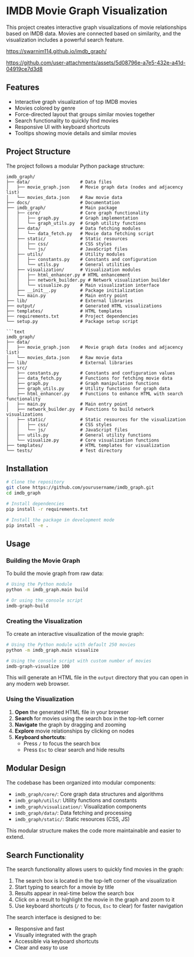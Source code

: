 # IMDB Movie Graph Visualization

This project creates interactive graph visualizations of movie relationships based on IMDB data. Movies are connected based on similarity, and the visualization includes a powerful search feature.

https://swarnim114.github.io/imdb_graph/

https://github.com/user-attachments/assets/5d08796e-a7e5-432e-a41d-04919ce7d3d8

## Features

- Interactive graph visualization of top IMDB movies
- Movies colored by genre
- Force-directed layout that groups similar movies together
- Search functionality to quickly find movies
- Responsive UI with keyboard shortcuts
- Tooltips showing movie details and similar movies

## Project Structure

The project follows a modular Python package structure:

```text
imdb_graph/
├── data/                   # Data files
│   ├── movie_graph.json    # Movie graph data (nodes and adjacency list)
│   └── movies_data.json    # Raw movie data
├── docs/                   # Documentation
├── imdb_graph/             # Main package
│   ├── core/               # Core graph functionality
│   │   ├── graph.py        # Graph implementation
│   │   └── graph_utils.py  # Graph utility functions
│   ├── data/               # Data fetching modules
│   │   └── data_fetch.py   # Movie data fetching script
│   ├── static/             # Static resources
│   │   ├── css/            # CSS styles
│   │   └── js/             # JavaScript files
│   ├── utils/              # Utility modules
│   │   ├── constants.py    # Constants and configuration
│   │   └── utils.py        # General utilities
│   ├── visualization/      # Visualization modules
│   │   ├── html_enhancer.py # HTML enhancement
│   │   ├── network_builder.py # Network visualization builder
│   │   └── visualize.py    # Main visualization interface
│   ├── __init__.py         # Package initialization
│   └── main.py             # Main entry point
├── lib/                    # External libraries
├── output/                 # Generated HTML visualizations
├── templates/              # HTML templates
├── requirements.txt        # Project dependencies
└── setup.py                # Package setup script

```text
imdb_graph/
├── data/
│   ├── movie_graph.json    # Movie graph data (nodes and adjacency list)
│   └── movies_data.json    # Raw movie data
├── lib/                    # External libraries
├── src/
│   ├── constants.py        # Constants and configuration values
│   ├── data_fetch.py       # Functions for fetching movie data
│   ├── graph.py            # Graph manipulation functions
│   ├── graph_utils.py      # Utility functions for graph data
│   ├── html_enhancer.py    # Functions to enhance HTML with search functionality
│   ├── main.py             # Main entry point
│   ├── network_builder.py  # Functions to build network visualizations
│   ├── static/             # Static resources for the visualization
│   │   ├── css/            # CSS styles
│   │   └── js/             # JavaScript files
│   ├── utils.py            # General utility functions
│   └── visualize.py        # Core visualization functions
├── templates/              # HTML templates for visualization
└── tests/                  # Test directory
```

## Installation

```bash
# Clone the repository
git clone https://github.com/yourusername/imdb_graph.git
cd imdb_graph

# Install dependencies
pip install -r requirements.txt

# Install the package in development mode
pip install -e .
```

## Usage

### Building the Movie Graph

To build the movie graph from raw data:

```bash
# Using the Python module
python -m imdb_graph.main build

# Or using the console script
imdb-graph-build
```

### Creating the Visualization

To create an interactive visualization of the movie graph:

```bash
# Using the Python module with default 250 movies
python -m imdb_graph.main visualize

# Using the console script with custom number of movies
imdb-graph-visualize 100
```

This will generate an HTML file in the `output` directory that you can open in any modern web browser.

### Using the Visualization

1. **Open** the generated HTML file in your browser
2. **Search** for movies using the search box in the top-left corner
3. **Navigate** the graph by dragging and zooming
4. **Explore** movie relationships by clicking on nodes
5. **Keyboard shortcuts**:
   - Press `/` to focus the search box
   - Press `Esc` to clear search and hide results

## Modular Design

The codebase has been organized into modular components:

- `imdb_graph/core/`: Core graph data structures and algorithms
- `imdb_graph/utils/`: Utility functions and constants
- `imdb_graph/visualization/`: Visualization components
- `imdb_graph/data/`: Data fetching and processing
- `imdb_graph/static/`: Static resources (CSS, JS)

This modular structure makes the code more maintainable and easier to extend.

## Search Functionality

The search functionality allows users to quickly find movies in the graph:

1. The search box is located in the top-left corner of the visualization
2. Start typing to search for a movie by title
3. Results appear in real-time below the search box
4. Click on a result to highlight the movie in the graph and zoom to it
5. Use keyboard shortcuts (`/` to focus, `Esc` to clear) for faster navigation

The search interface is designed to be:

- Responsive and fast
- Visually integrated with the graph
- Accessible via keyboard shortcuts
- Clear and easy to use
